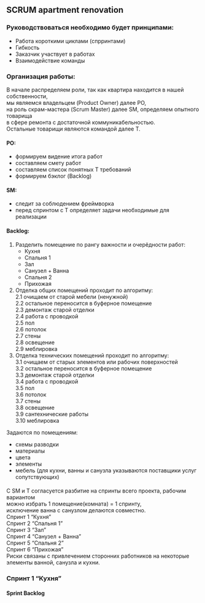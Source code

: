 ## SCRUM apartment renovation

### Руководствоваться необходимо будет принципами:  
- Работа короткими циклами (спрринтами)  
- Гибкость  
- Заказчик участвует в работах  
- Взаимодействие команды

### Организация работы:  
В начале распределяем роли, так как квартира находится в нашей собственности,  
мы являемся владельцем (Product Owner) далее PO,  
на роль скрам-мастера (Scrum Master) далее SM, определяем опытного товарища  
в сфере ремонта с достаточной коммуникабельностью.  
Остальные товарищи являются командой далее T.

#### PO:  
- формируем видение итога работ
- составляем смету работ
- составляем список понятных Т требований
- формируем бэклог (Backlog)

#### SM:
- следит за соблюдением фреймворка
- перед спринтом с T определяет задачи необходимые для реализации

#### Backlog:
1. Разделить помещение по рангу важности и очерёдности работ:
    - Кухня
    - Спальня 1
    - Зал
    - Санузел + Ванна
    - Спальня 2
    - Прихожая </br>
2. Отделка общих помещений проходит по алгоритму:  
2.1 очищаем от старой мебели (ненужной)  
2.2 остальное переносится в буферное помещение  
2.3 демонтаж старой отделки  
2.4 работа с проводкой  
2.5 пол  
2.6 потолок  
2.7 стены  
2.8 освещение  
2.9 меблировка </br>  
3. Отделка технических помещений проходит по алгоритму:  
3.1 очищаем от старых элементов или рабочих поверхностей  
3.2 остальное переносится в буферное помещение  
3.3 демонтаж старой отделки  
3.4 работа с проводкой  
3.5 пол  
3.6 потолок  
3.7 стены  
3.8 освещение  
3.9 сантехнические работы  
3.10 меблировка

Задаются по помещениям:  
- схемы разводки
- материалы
- цвета
- элементы
- мебель
(для кухни, ванны и санузла указываются поставщики услуг сопутствующих)
####
С SM и T согласуется разбитие на спринты всего проекта, рабочим вариантом   
можно избрать 1 помещение(комната) = 1 спринту,  
исключение ванна с санузлом делаются совместно.  
Спринт 1 “Кухня”  
Спринт 2 “Спальня 1”  
Спринт 3 “Зал”  
Спринт 4 “Санузел + Ванна”  
Спринт 5 “Спальня 2”  
Спринт 6 “Прихожая”  
Риски связаны с привлечением сторонних работников на некоторые элементы ванной, санузла и кухни.  

### Спринт 1 “Кухня”

#### Sprint Backlog